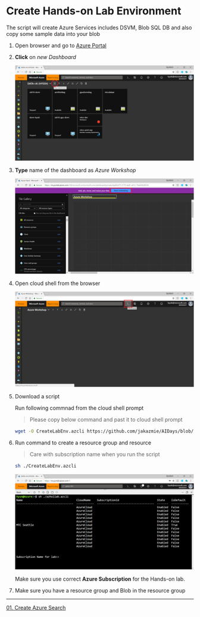 # Create Hands-on Lab Environment

The script will create Azure Services includes DSVM, Blob SQL DB and also copy some sample data into your blob

1. Open browser and go to [Azure Portal](https://portal.azure.com)

1. __Click__ on _new Dashboard_

    ![new dashboard](./images/00.01.png)

1. __Type__ name of the dashboard as _Azure Workshop_

    ![new dashboard](./images/00.02.png)

1. Open cloud shell from the browser

    ![cloudshell](./images/00.03.png)

1. Download a script

    Run following commnad from the cloud shell prompt

    > Please copy below command and past it to cloud shell prompt


	```bash
	wget -O CreateLabEnv.azcli https://github.com/jakazmie/AIDays/blob/master/DeveloperTrack/03-KnowledgeMining/script/00CreateLabEnv.azcli
	```

1. Run command to create a resource group and resource

    > Care with subscription name when you run the script

    ```bash
    sh ./CreateLabEnv.azcli
    ```

    ![run script](./images/env01.01.png)

    Make sure you use correct __Azure Subscription__ for the Hands-on lab.

1. Make sure you have a resource group and Blob in the resource group

---
[01. Create Azure Search](01CreateSearch.md)